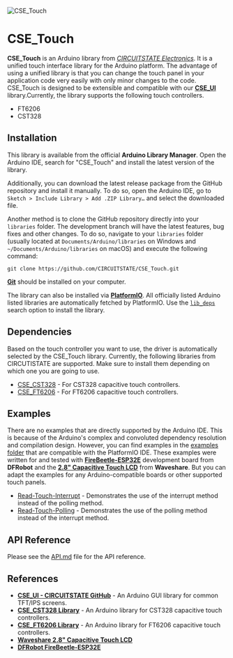 
![CSE_Touch](https://socialify.git.ci/CIRCUITSTATE/CSE_Touch/image?description=1&font=KoHo&forks=1&issues=1&logo=https%3A%2F%2Fwww.circuitstate.com%2Fwp-content%2Fuploads%2F2024%2F05%2FCIRCUITSTATE-R-Emblem-20052024-2.svg&name=1&pattern=Circuit%20Board&pulls=1&stargazers=1&theme=Auto)

# CSE_Touch

**CSE_Touch** is an Arduino library from [*CIRCUITSTATE Electronics*](https://www.circuitstate.com/). It is a unified touch interface library for the Arduino platform. The advantage of using a unified library is that you can change the touch panel in your application code very easily with only minor changes to the code. CSE_Touch is designed to be extensible and compatible with our [**CSE_UI**](https://github.com/CIRCUITSTATE/CSE_UI) library.Currently, the library supports the following touch controllers.

- FT6206
- CST328

## Installation

This library is available from the official **Arduino Library Manager**. Open the Arduino IDE, search for "CSE_Touch" and install the latest version of the library.

Additionally, you can download the latest release package from the GitHub repository and install it manually. To do so, open the Arduino IDE, go to `Sketch > Include Library > Add .ZIP Library…` and select the downloaded file.

Another method is to clone the GitHub repository directly into your `libraries` folder. The development branch will have the latest features, bug fixes and other changes. To do so, navigate to your `libraries` folder (usually located at `Documents/Arduino/libraries` on Windows and `~/Documents/Arduino/libraries` on macOS) and execute the following command:

```
git clone https://github.com/CIRCUITSTATE/CSE_Touch.git
```

[**Git**](https://git-scm.com) should be installed on your computer.

The library can also be installed via [**PlatformIO**](https://platformio.org). All officially listed Arduino listed libraries are automatically fetched by PlatformIO. Use the [`lib_deps`](https://docs.platformio.org/en/latest/projectconf/sections/env/options/library/lib_deps.html) search option to install the library.

## Dependencies

Based on the touch controller you want to use, the driver is automatically selected by the CSE_Touch library. Currently, the following libraries from CIRCUTISTATE are supported. Make sure to install them depending on which one you are going to use.

- [CSE_CST328](https://github.com/CIRCUITSTATE/CSE_CST328) - For CST328 capacitive touch controllers.
- [CSE_FT6206](https://github.com/CIRCUITSTATE/CSE_FT6206) - For FT6206 capacitive touch controllers.

## Examples

There are no examples that are directly supported by the Arduino IDE. This is because of the Arduino's complex and convoluted dependency resolution and compilation design. However, you can find examples in the [examples folder](/extras/PIO-Examples/) that are compatible with the PlatformIO IDE. These examples were written for and tested with [**FireBeetle-ESP32E**](https://www.dfrobot.com/product-2195.html) development board from **DFRobot** and the [**2.8" Capacitive Touch LCD**](https://www.waveshare.com/wiki/2.8inch_Capacitive_Touch_LCD) from **Waveshare**. But you can adapt the examples for any Arduino-compatible boards or other supported touch panels.

- [Read-Touch-Interrupt](extras/PIO-Examples/src/Read-Touch-Interrupt/) - Demonstrates the use of the interrupt method instead of the polling method.
- [Read-Touch-Polling](extras/PIO-Examples/src/Read-Touch-Polling/) - Demonstrates the use of the polling method instead of the interrupt method.

## API Reference

Please see the [API.md](/docs/API.md) file for the API reference.

## References

- [**CSE_UI - CIRCUITSTATE GitHub**](https://github.com/CIRCUITSTATE/CSE_UI) - An Arduino GUI library for common TFT/IPS screens.
- [**CSE_CST328 Library**](https://github.com/CIRCUITSTATE/CSE_CST328) - An Arduino library for CST328 capacitive touch controllers.
- [**CSE_FT6206 Library**](https://github.com/CIRCUITSTATE/CSE_FT6206) - An Arduino library for FT6206 capacitive touch controllers.
- [**Waveshare 2.8" Capacitive Touch LCD**](https://www.waveshare.com/wiki/2.8inch_Capacitive_Touch_LCD)
- [**DFRobot FireBeetle-ESP32E**](https://www.dfrobot.com/product-2195.html)